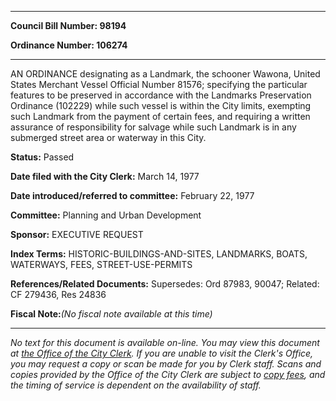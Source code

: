 

********

**Council Bill Number: 98194**
   
**Ordinance Number: 106274**
********

 AN ORDINANCE designating as a Landmark, the schooner Wawona, United States Merchant Vessel Official Number 81576; specifying the particular features to be preserved in accordance with the Landmarks Preservation Ordinance (102229) while such vessel is within the City limits, exempting such Landmark from the payment of certain fees, and requiring a written assurance of responsibility for salvage while such Landmark is in any submerged street area or waterway in this City.

**Status:** Passed
   
**Date filed with the City Clerk:** March 14, 1977
   
   
**Date introduced/referred to committee:** February 22, 1977
   
**Committee:** Planning and Urban Development
   
**Sponsor:** EXECUTIVE REQUEST
   
   
**Index Terms:** HISTORIC-BUILDINGS-AND-SITES, LANDMARKS, BOATS, WATERWAYS, FEES, STREET-USE-PERMITS

**References/Related Documents:** Supersedes: Ord 87983, 90047; Related: CF 279436, Res 24836

**Fiscal Note:**_(No fiscal note available at this time)_
********

_No text for this document is available on-line. You may view this document at [the Office of the City Clerk](http://www.seattle.gov/leg/clerk/contactUs.htm). If you are unable to visit the Clerk's Office, you may request a copy or scan be made for you by Clerk staff. Scans and copies provided by the Office of the City Clerk are subject to [copy fees](http://clerk.seattle.gov/~public/clerkfees.htm), and the timing of service is dependent on the availability of staff._

